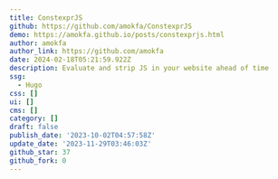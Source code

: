 ```yaml
---
title: ConstexprJS
github: https://github.com/amokfa/ConstexprJS
demo: https://amokfa.github.io/posts/constexprjs.html
author: amokfa
author_link: https://github.com/amokfa
date: 2024-02-18T05:21:59.922Z
description: Evaluate and strip JS in your website ahead of time
ssg:
  - Hugo
css: []
ui: []
cms: []
category: []
draft: false
publish_date: '2023-10-02T04:57:58Z'
update_date: '2023-11-29T03:46:03Z'
github_star: 37
github_fork: 0
---
```

